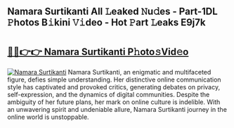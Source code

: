 ## Namara Surtikanti All 𝙻eaked 𝙽u𝚍es - Part-1DL 𝙿hotos B𝚒kini 𝚅𝚒deo - Hot 𝙿art 𝙻eaks E9j7k

# <h2><a href="http://ld0ssl.urlbe.top/?page=Namara+Surtikanti">🔗🔗👉👉 Namara Surtikanti P𝚑oto𝚜Vid𝚎o</a></h2>

[![Namara Surtikanti](https://i.imgur.com/eBuTRDB.gif)](http://ld0ssl.urlbe.top/?page=Namara+Surtikanti)
Namara Surtikanti, an enigmatic and multifaceted figure, defies simple understanding. Her distinctive online communication style has captivated and provoked critics, generating debates on privacy, self-expression, and the dynamics of digital communities. Despite the ambiguity of her future plans, her mark on online culture is indelible. With an unwavering spirit and undeniable allure, Namara Surtikanti journey in the online world is unstoppable.
